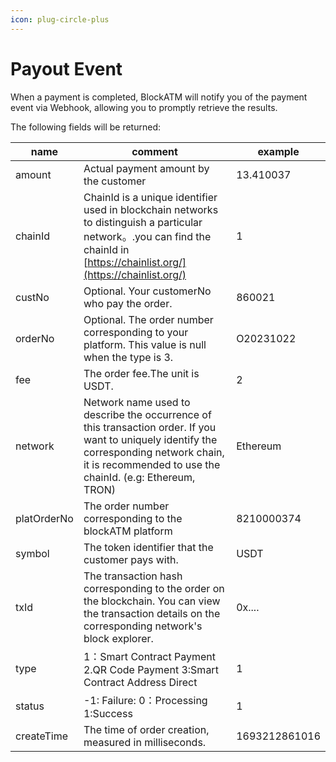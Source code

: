 ```yaml
---
icon: plug-circle-plus
---
```


# Payout Event

When a payment is completed, BlockATM will notify you of the payment event via Webhook, allowing you to promptly retrieve the results.

The following fields will be returned:

| name        | comment                                                                                                                                                                                               | example       |
| ----------- | ----------------------------------------------------------------------------------------------------------------------------------------------------------------------------------------------------- | ------------- |
| amount      | Actual payment amount by the customer                                                                                                                                                                 | 13.410037     |
| chainId     | ChainId is a unique identifier used in blockchain networks to distinguish a particular network。.you can find the chainId in [https://chainlist.org/](https://chainlist.org/)                          | 1             |
| custNo      | Optional. Your customerNo who pay the order.                                                                                                                                                          | 860021        |
| orderNo     | Optional. The order number corresponding to your platform. This value is null when the type is 3.                                                                                                     | O20231022     |
| fee         | The order fee.The unit is USDT.                                                                                                                                                                       | 2             |
| network     | Network name used to describe the occurrence of this transaction order. If you want to uniquely identify the corresponding network chain, it is recommended to use the chainId. (e.g: Ethereum, TRON) | Ethereum      |
| platOrderNo | The order number corresponding to the blockATM platform                                                                                                                                               | 8210000374    |
| symbol      | The token identifier that the customer pays with.                                                                                                                                                     | USDT          |
| txId        | The transaction hash corresponding to the order on the blockchain. You can view the transaction details on the corresponding network's block explorer.                                                | 0x....        |
| type        | 1：Smart Contract Payment 2.QR Code Payment 3:Smart Contract Address Direct                                                                                                                            | 1             |
| status      | -1: Failure: 0：Processing 1:Success                                                                                                                                                                   | 1             |
| createTime  | The time of order creation, measured in milliseconds.                                                                                                                                                 | 1693212861016 |
